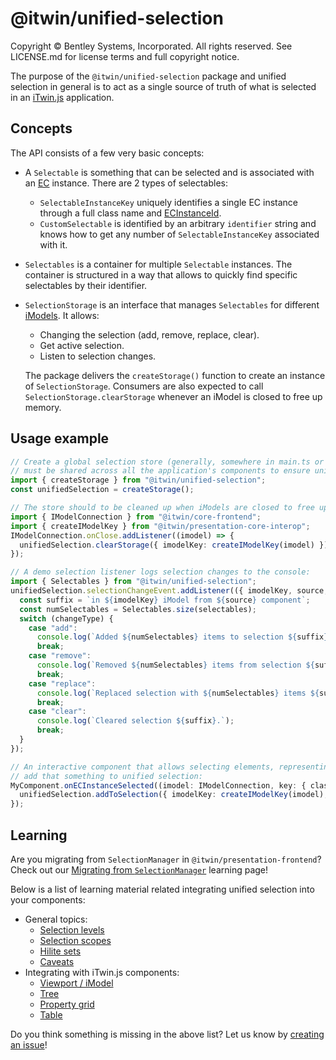 # @itwin/unified-selection

Copyright © Bentley Systems, Incorporated. All rights reserved. See LICENSE.md for license terms and full copyright notice.

The purpose of the `@itwin/unified-selection` package and unified selection in general is to act as a single source of truth of what is selected in an [iTwin.js](https://www.itwinjs.org/) application.

## Concepts

The API consists of a few very basic concepts:

- A `Selectable` is something that can be selected and is associated with an [EC](https://www.itwinjs.org/bis/ec/) instance. There are 2 types of selectables:
  - `SelectableInstanceKey` uniquely identifies a single EC instance through a full class name and [ECInstanceId](https://www.itwinjs.org/learning/ecsql/#ecinstanceid-and-ecclassid).
  - `CustomSelectable` is identified by an arbitrary `identifier` string and knows how to get any number of `SelectableInstanceKey` associated with it.

- `Selectables` is a container for multiple `Selectable` instances. The container is structured in a way that allows to quickly find specific selectables by their identifier.

- `SelectionStorage` is an interface that manages `Selectables` for different [iModels](https://www.itwinjs.org/learning/imodels/). It allows:
  - Changing the selection (add, remove, replace, clear).
  - Get active selection.
  - Listen to selection changes.

  The package delivers the `createStorage()` function to create an instance of `SelectionStorage`. Consumers are also expected to call `SelectionStorage.clearStorage` whenever an iModel is closed to free up memory.

## Usage example

```ts
// Create a global selection store (generally, somewhere in main.ts or similar). This store
// must be shared across all the application's components to ensure unified selection experience.
import { createStorage } from "@itwin/unified-selection";
const unifiedSelection = createStorage();

// The store should to be cleaned up when iModels are closed to free up memory, e.g.:
import { IModelConnection } from "@itwin/core-frontend";
import { createIModelKey } from "@itwin/presentation-core-interop";
IModelConnection.onClose.addListener((imodel) => {
  unifiedSelection.clearStorage({ imodelKey: createIModelKey(imodel) });
});

// A demo selection listener logs selection changes to the console:
import { Selectables } from "@itwin/unified-selection";
unifiedSelection.selectionChangeEvent.addListener(({ imodelKey, source, changeType, selectables }) => {
  const suffix = `in ${imodelKey} iModel from ${source} component`;
  const numSelectables = Selectables.size(selectables);
  switch (changeType) {
    case "add":
      console.log(`Added ${numSelectables} items to selection ${suffix}.`);
      break;
    case "remove":
      console.log(`Removed ${numSelectables} items from selection ${suffix}.`);
      break;
    case "replace":
      console.log(`Replaced selection with ${numSelectables} items ${suffix}.`);
      break;
    case "clear":
      console.log(`Cleared selection ${suffix}.`);
      break;
  }
});

// An interactive component that allows selecting elements, representing something in an iModel, may want to
// add that something to unified selection:
MyComponent.onECInstanceSelected((imodel: IModelConnection, key: { className: string; id: Id64String }) => {
  unifiedSelection.addToSelection({ imodelKey: createIModelKey(imodel), source: "MyComponent", selectables: [key] });
});
```

## Learning

Are you migrating from `SelectionManager` in `@itwin/presentation-frontend`? Check out our [Migrating from `SelectionManager`](./learning/MigrationGuide.md) learning page!

Below is a list of learning material related integrating unified selection into your components:

- General topics:
  - [Selection levels](./learning/SelectionLevels.md)
  - [Selection scopes](./learning/SelectionScopes.md)
  - [Hilite sets](./learning/HiliteSets.md)
  - [Caveats](./learning/Caveats.md)
- Integrating with iTwin.js components:
  - [Viewport / iModel](./learning/SyncWithIModelConnection.md)
  - [Tree](./learning/SyncWithTree.md)
  - [Property grid](./learning/SyncWithPropertyGrid.md)
  - [Table](./learning/SyncWithTable.md)

Do you think something is missing in the above list? Let us know by [creating an issue](https://github.com/iTwin/presentation/issues/new?assignees=&labels=documentation%2C+presentation&projects=&template=learning-material-request.md&title=)!
